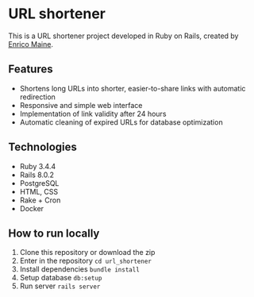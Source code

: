 # URL shortener

This is a URL shortener project developed in Ruby on Rails, created by [Enrico Maine](https://github.com/Enricomaine).

## Features
- Shortens long URLs into shorter, easier-to-share links with automatic redirection
- Responsive and simple web interface
- Implementation of link validity after 24 hours
- Automatic cleaning of expired URLs for database optimization

## Technologies
- Ruby 3.4.4
- Rails 8.0.2
- PostgreSQL
- HTML, CSS
- Rake + Cron
- Docker

## How to run locally

1. Clone this repository or download the zip
2. Enter in the repository `cd url_shortener`
3. Install dependencies `bundle install`
4. Setup database `db:setup`
5. Run server `rails server`
